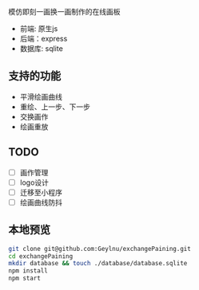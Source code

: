模仿即刻一画换一画制作的在线画板

* 前端: 原生js
* 后端：express
* 数据库: sqlite

## 支持的功能
* 平滑绘画曲线
* 重绘、上一步、下一步
* 交换画作
* 绘画重放

## TODO
* [ ] 画作管理
* [ ] logo设计
* [ ] 迁移至小程序
* [ ] 绘画曲线防抖

## 本地预览
``` bash
git clone git@github.com:Geylnu/exchangePaining.git
cd exchangePaining
mkdir database && touch ./database/database.sqlite
npm install
npm start
```
